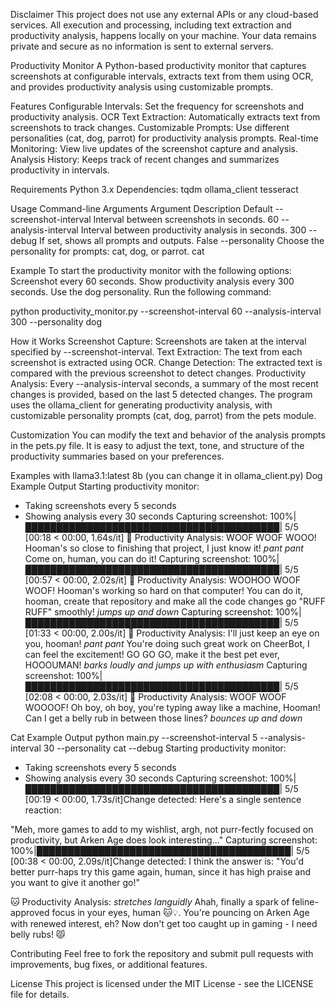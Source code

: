 Disclaimer
This project does not use any external APIs or any cloud-based services. 
All execution and processing, including text extraction and productivity analysis, happens locally on your machine. 
Your data remains private and secure as no information is sent to external servers.

Productivity Monitor 
A Python-based productivity monitor that captures screenshots at configurable intervals, extracts text from them using OCR, and provides productivity analysis using customizable prompts.

Features
Configurable Intervals: Set the frequency for screenshots and productivity analysis.
OCR Text Extraction: Automatically extracts text from screenshots to track changes.
Customizable Prompts: Use different personalities (cat, dog, parrot) for productivity analysis prompts.
Real-time Monitoring: View live updates of the screenshot capture and analysis.
Analysis History: Keeps track of recent changes and summarizes productivity in intervals.

Requirements
Python 3.x
Dependencies:
tqdm
ollama_client
tesseract

Usage
Command-line Arguments
Argument	Description	Default
--screenshot-interval	Interval between screenshots in seconds.	60
--analysis-interval	Interval between productivity analysis in seconds.	300
--debug	If set, shows all prompts and outputs.	False
--personality	Choose the personality for prompts: cat, dog, or parrot.	cat

Example
To start the productivity monitor with the following options:
Screenshot every 60 seconds.
Show productivity analysis every 300 seconds.
Use the dog personality.
Run the following command:

python productivity_monitor.py --screenshot-interval 60 --analysis-interval 300 --personality dog

How it Works
Screenshot Capture: Screenshots are taken at the interval specified by --screenshot-interval.
Text Extraction: The text from each screenshot is extracted using OCR.
Change Detection: The extracted text is compared with the previous screenshot to detect changes.
Productivity Analysis: Every --analysis-interval seconds, a summary of the most recent changes is provided, based on the last 5 detected changes.
The program uses the ollama_client for generating productivity analysis, with customizable personality prompts (cat, dog, parrot) from the pets module.

Customization
You can modify the text and behavior of the analysis prompts in the pets.py file. It is easy to adjust the text, tone, and structure of the productivity summaries based on your preferences.

Examples with llama3.1:latest 8b (you can change it in ollama_client.py)
Dog Example Output
Starting productivity monitor:
- Taking screenshots every 5 seconds
- Showing analysis every 30 seconds
Capturing screenshot: 100%|█████████████████████████████████████████| 5/5 [00:18 < 00:00,  1.64s/it]
🐶 Productivity Analysis: WOOF WOOF WOOO! Hooman's so close to finishing that project, I just know it! *pant pant* Come on, human, you can do it!
Capturing screenshot: 100%|█████████████████████████████████████████| 5/5 [00:57 < 00:00,  2.02s/it]
🐶 Productivity Analysis: WOOHOO WOOF WOOF! Hooman's working so hard on that computer! You can do it, hooman, create that repository and make all the code changes go "RUFF RUFF" smoothly! *jumps up and down*
Capturing screenshot: 100%|█████████████████████████████████████████| 5/5 [01:33 < 00:00,  2.00s/it]
🐶 Productivity Analysis: I'll just keep an eye on you, hooman! *pant pant* You're doing such great work on CheerBot, I can feel the excitement! GO GO GO, make it the best pet ever, HOOOUMAN! *barks loudly and jumps up with enthusiasm*
Capturing screenshot: 100%|█████████████████████████████████████████| 5/5 [02:08 < 00:00,  2.03s/it]
🐶 Productivity Analysis: WOOF WOOF WOOOOF! Oh boy, oh boy, you're typing away like a machine, Hooman! Can I get a belly rub in between those lines? *bounces up and down*

Cat Example Output
python main.py --screenshot-interval 5 --analysis-interval 30 --personality cat --debug
Starting productivity monitor:
- Taking screenshots every 5 seconds
- Showing analysis every 30 seconds
Capturing screenshot: 100%|█████████████████████████████████████████| 5/5 [00:19 < 00:00,  1.73s/it]Change detected: Here's a single sentence reaction:

"Meh, more games to add to my wishlist, argh, not purr-fectly focused on productivity, but Arken Age does look interesting..."
Capturing screenshot: 100%|█████████████████████████████████████████| 5/5 [00:38 < 00:00,  2.09s/it]Change detected: I think the answer is: "You'd better purr-haps try this game again, human, since it has high praise and you want to give it another go!"

🐱 Productivity Analysis: *stretches languidly* Ahah, finally a spark of feline-approved focus in your eyes, human 🐱💡. You're pouncing on Arken Age with renewed interest, eh? Now don't get too caught up in gaming - I need belly rubs! 😾

Contributing
Feel free to fork the repository and submit pull requests with improvements, bug fixes, or additional features.

License
This project is licensed under the MIT License - see the LICENSE file for details.
